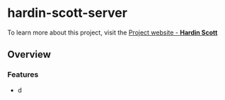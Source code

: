 # hardin-scott-server
To learn more about this project, visit the [Project website - **Hardin Scott**](https://hardin-scott.vercel.app/)

## Overview
### Features
  - d
